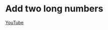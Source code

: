 # Add two long numbers
<a styele="font-size:64px; color:white;" href="https://www.youtube.com/channel/UC6-H9W_FCtN8YtKGB7FHpTg">YouTube</a>
